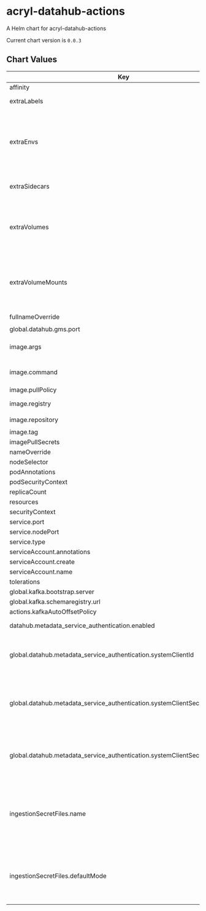 acryl-datahub-actions
================
A Helm chart for acryl-datahub-actions

Current chart version is `0.0.3`

## Chart Values

| Key                                                                         | Type                                                                                              | Default                       | Description                                                                                                                                                                                                                                  |
|-----------------------------------------------------------------------------|---------------------------------------------------------------------------------------------------|-------------------------------|----------------------------------------------------------------------------------------------------------------------------------------------------------------------------------------------------------------------------------------------|
| affinity                                                                    | object                                                                                            | `{}`                          |                                                                                                                                                                                                                                              |
| extraLabels                                                                 | object                                                                                            | `{}`                          | Extra labels for deployment configuration                                                                                                                                                                                                    |
| extraEnvs                                                                   | Extra [environment variables][] which will be appended to the `env:` definition for the container | `[]`                          |
| extraSidecars                                                               | list                                                                                              | `[]`                          | Add additional sidecar containers to the deployment pod(s)                                                                                                                                                                                   |
| extraVolumes                                                                | Templatable string of additional `volumes` to be passed to the `tpl` function                     | ""                            |
| extraVolumeMounts                                                           | Templatable string of additional `volumeMounts` to be passed to the `tpl` function                | ""                            |
| fullnameOverride                                                            | string                                                                                            | `"acryl-datahub-actions"`     |                                                                                                                                                                                                                                              |
| global.datahub.gms.port                                                     | string                                                                                            | `"8080"`                      |                                                                                                                                                                                                                                              |
| image.args                                                                  | list                                                                                              | `[]`                          | Override the image's args.  Used to configure custom startup or shutdown behavior                                                                                                                                                            |
| image.command                                                               | list                                                                                              | `[]`                          | Override the image's command.  Used to configure custom startup or shutdown behavior                                                                                                                                                         |
| image.pullPolicy                                                            | string                                                                                            | `"IfNotPresent"`              |                                                                                                                                                                                                                                              |
| image.registry                                                              | string                                                                                            | `"docker.io"`                 | Optional configuration of image registry to be used.                                                                                                                                                                                         |
| image.repository                                                            | string                                                                                            | `"acryldata/datahub-actions"` |                                                                                                                                                                                                                                              |
| image.tag                                                                   | string                                                                                            | `"v0.0.6"`                    |                                                                                                                                                                                                                                              |
| imagePullSecrets                                                            | list                                                                                              | `[]`                          |                                                                                                                                                                                                                                              |
| nameOverride                                                                | string                                                                                            | `""`                          |                                                                                                                                                                                                                                              |
| nodeSelector                                                                | object                                                                                            | `{}`                          |                                                                                                                                                                                                                                              |
| podAnnotations                                                              | object                                                                                            | `{}`                          |                                                                                                                                                                                                                                              |
| podSecurityContext                                                          | object                                                                                            | `{}`                          |                                                                                                                                                                                                                                              |
| replicaCount                                                                | int                                                                                               | `1`                           |                                                                                                                                                                                                                                              |
| resources                                                                   | object                                                                                            | `{}`                          |                                                                                                                                                                                                                                              |
| securityContext                                                             | object                                                                                            | `{}`                          |                                                                                                                                                                                                                                              |
| service.port                                                                | int                                                                                               | `9093`                        |                                                                                                                                                                                                                                              |
| service.nodePort                                                            | int                                                                                               | `""`                          |                                                                                                                                                                                                                                              |
| service.type                                                                | string                                                                                            | `"ClusterIP"`                 |                                                                                                                                                                                                                                              |
| serviceAccount.annotations                                                  | object                                                                                            | `{}`                          |                                                                                                                                                                                                                                              |
| serviceAccount.create                                                       | bool                                                                                              | `false`                       |                                                                                                                                                                                                                                              |
| serviceAccount.name                                                         | string                                                                                            | `nil`                         |                                                                                                                                                                                                                                              |
| tolerations                                                                 | list                                                                                              | `[]`                          |                                                                                                                                                                                                                                              |
| global.kafka.bootstrap.server                                               | string                                                                                            | `nil`                         |                                                                                                                                                                                                                                              |
| global.kafka.schemaregistry.url                                             | string                                                                                            | `nil`                         |                                                                                                                                                                                                                                              |
| actions.kafkaAutoOffsetPolicy                                               | string                                                                                            | `"latest"`                    |                                                                                                                                                                                                                                              |
| datahub.metadata_service_authentication.enabled                             | bool                                                                                              | `true`                        | Whether Metadata Service Authentication is enabled.                                                                                                                                                                                          |
| global.datahub.metadata_service_authentication.systemClientId               | string                                                                                            | `"__datahub_system"`          | The internal system id that is used to communicate with DataHub GMS. Required if metadata_service_authentication is 'true'.                                                                                                                  |
| global.datahub.metadata_service_authentication.systemClientSecret.secretRef | string                                                                                            | `nil`                         | The reference to a secret containing the internal system secret that is used to communicate with DataHub GMS. Required if metadata_service_authentication is 'true'.                                                                         |
| global.datahub.metadata_service_authentication.systemClientSecret.secretKey | string                                                                                            | `nil`                         | The key of a secret containing the internal system secret that is used to communicate with DataHub GMS. Required if metadata_service_authentication is 'true'.                                                                               |
| ingestionSecretFiles.name                                                   | string                                                                                            | `""`                          | Name of the k8s secret that holds any secret files (e.g., SSL certificates and private keys) that are used in your ingestion recipes. The keys in the secret will be mounted as individual files under `/etc/datahub/ingestion-secret-files` |
| ingestionSecretFiles.defaultMode                                            | string                                                                                            | `""`                          | The permission mode for the volume that mounts k8s secret under `/etc/datahub/ingestion-secret-files`, default value is 0444 which allows read access by owner, group, and other users                                                       |
